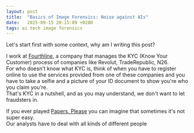 ```yaml
---
layout: post
title:  "Basics of Image Forensics: Noise against AIs"
date:   2025-09-15 20:15:09 +0200
tags: ai tech image forensics 
---
```


Let's start first with some context, why am I writing this post?

I work at [Fourthline](https://www.fourthline.com/), a company that manages the KYC (Know Your Customer) process of companies like Revolut, TradeRepublic, N26. <br>
For who doesn't know what KYC is, think of when you have to register online to use the services provided from one of these companies and you have to take a selfie and a picture of your ID document to show you're who you claim you're. <br>
That's KYC in a nutshell, and as you may understand, we don't want to let fraudsters in.

If you ever played [Papers, Please](https://en.wikipedia.org/wiki/Papers,_Please) you can imagine that sometimes it's not super easy. <br>
Our analysts have to deal with all kinds of different people 
